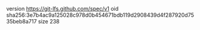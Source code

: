 version https://git-lfs.github.com/spec/v1
oid sha256:3e7b4ac9a125028c978d0b454671bdb119d2908439d4f287920d7535beb8a717
size 238
